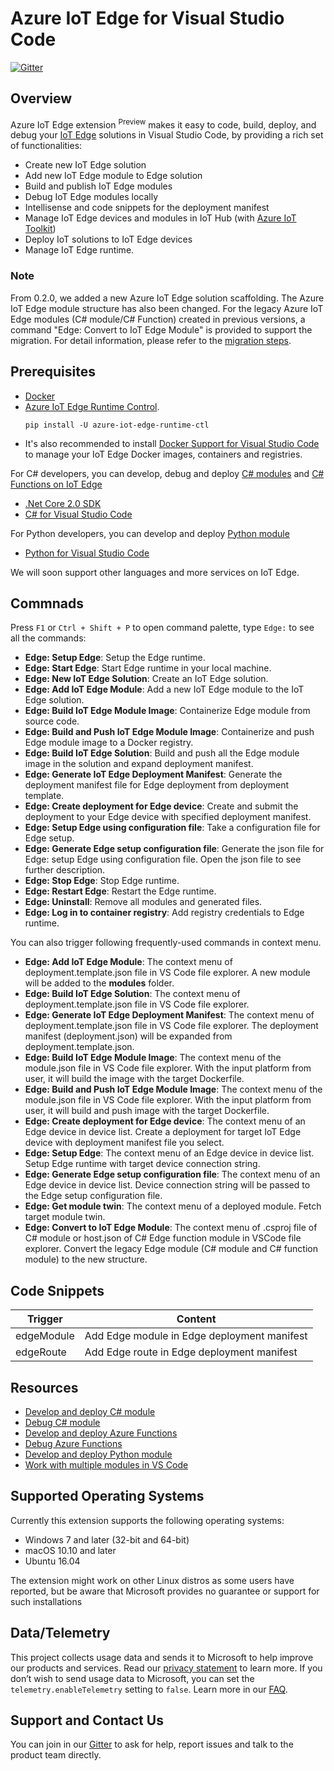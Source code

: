 # Azure IoT Edge for Visual Studio Code
[![Gitter](https://img.shields.io/badge/chat-on%20gitter-blue.svg)](https://gitter.im/Microsoft/vscode-azure-iot-edge)

## Overview
Azure IoT Edge extension <sup>Preview</sup> makes it easy to code, build, deploy, and debug your [IoT Edge](https://docs.microsoft.com/azure/iot-edge/how-iot-edge-works) solutions in Visual Studio Code, by providing a rich set of functionalities:

- Create new IoT Edge solution
- Add new IoT Edge module to Edge solution
- Build and publish IoT Edge modules
- Debug IoT Edge modules locally
- Intellisense and code snippets for the deployment manifest
- Manage IoT Edge devices and modules in IoT Hub (with [Azure IoT Toolkit](https://marketplace.visualstudio.com/items?itemName=vsciot-vscode.azure-iot-toolkit))
- Deploy IoT solutions to IoT Edge devices
- Manage IoT Edge runtime.

### Note
From 0.2.0, we added a new Azure IoT Edge solution scaffolding. The Azure IoT Edge module structure has also been changed. For the legacy Azure IoT Edge modules (C# module/C# Function) created in previous versions, a command "Edge: Convert to IoT Edge Module" is provided to support the migration. For detail information, please refer to the [migration steps](MIGRATION_STEPS.md).

## Prerequisites

- [Docker](https://www.docker.com/)
- [Azure IoT Edge Runtime Control](https://pypi.python.org/pypi/azure-iot-edge-runtime-ctl).
  ```
  pip install -U azure-iot-edge-runtime-ctl
  ```
- It's also recommended to install [Docker Support for Visual Studio Code](https://marketplace.visualstudio.com/items?itemName=PeterJausovec.vscode-docker) to manage your IoT Edge Docker images, containers and registries. 

For C# developers, you can develop, debug and deploy [C# modules](https://docs.microsoft.com/azure/iot-edge/tutorial-csharp-module) and [C# Functions on IoT Edge](https://docs.microsoft.com/azure/iot-edge/tutorial-deploy-function)
- [.Net Core 2.0 SDK](https://www.microsoft.com/net/download/core)
- [C# for Visual Studio Code](https://marketplace.visualstudio.com/items?itemName=ms-vscode.csharp)

For Python developers, you can develop and deploy [Python module](https://docs.microsoft.com/azure/iot-edge/tutorial-python-module)
- [Python for Visual Studio Code](https://marketplace.visualstudio.com/items?itemName=ms-python.python)

We will soon support other languages and more services on IoT Edge.

## Commnads

Press `F1` or `Ctrl + Shift + P` to open command palette, type `Edge:` to see all the commands:
- **Edge: Setup Edge**: Setup the Edge runtime.
- **Edge: Start Edge**: Start Edge runtime in your local machine.
- **Edge: New IoT Edge Solution**: Create an IoT Edge solution.
- **Edge: Add IoT Edge Module**: Add a new IoT Edge module to the IoT Edge solution.
- **Edge: Build IoT Edge Module Image**: Containerize Edge module from source code. 
- **Edge: Build and Push IoT Edge Module Image**: Containerize and push Edge module image to a Docker registry.
- **Edge: Build IoT Edge Solution**: Build and push all the Edge module image in the solution and expand deployment manifest. 
- **Edge: Generate IoT Edge Deployment Manifest**: Generate the deployment manifest file for Edge deployment from deployment template.
- **Edge: Create deployment for Edge device**: Create and submit the deployment to your Edge device with specified deployment manifest. 
- **Edge: Setup Edge using configuration file**: Take a configuration file for Edge setup.
- **Edge: Generate Edge setup configuration file**: Generate the json file for Edge: setup Edge using configuration file. Open the json file to see further description.
- **Edge: Stop Edge**: Stop Edge runtime.
- **Edge: Restart Edge**: Restart the Edge runtime.
- **Edge: Uninstall**: Remove all modules and generated files.
- **Edge: Log in to container registry**: Add registry credentials to Edge runtime.

You can also trigger following frequently-used commands in context menu.
- **Edge: Add IoT Edge Module**: The context menu of deployment.template.json file in VS Code file explorer. A new module will be added to the **modules** folder.
- **Edge: Build IoT Edge Solution**: The context menu of deployment.template.json file in VS Code file explorer.
- **Edge: Generate IoT Edge Deployment Manifest**: The context menu of deployment.template.json file in VS Code file explorer. The deployment manifest (deployment.json) will be expanded from deployment.template.json.
- **Edge: Build IoT Edge Module Image**: The context menu of the module.json file in VS Code file explorer. With the input platform from user, it will build the image with the target Dockerfile.
- **Edge: Build and Push IoT Edge Module Image**: The context menu of the module.json file in VS Code file explorer. With the input platform from user, it will build and push image with the target Dockerfile.
- **Edge: Create deployment for Edge device**: The context menu of an Edge device in device list. Create a deployment for target IoT Edge device with deployment manifest file you select.
- **Edge: Setup Edge**: The context menu of an Edge device in device list. Setup Edge runtime with target device connection string.
- **Edge: Generate Edge setup configuration file**: The context menu of an Edge device in device list. Device connection string will be passed to the Edge setup configuration file.
- **Edge: Get module twin**: The context menu of a deployed module. Fetch target module twin. 
- **Edge: Convert to IoT Edge Module**: The context menu of .csproj file of C# module or host.json of C# Edge function module in VSCode file explorer. Convert the legacy Edge module (C# module and C# function module) to the new structure.

## Code Snippets

| Trigger | Content |
| ---- | ---- |
| edgeModule | Add Edge module in Edge deployment manifest |
| edgeRoute | Add Edge route in Edge deployment manifest |

## Resources
- [Develop and deploy C# module](https://docs.microsoft.com/azure/iot-edge/how-to-vscode-develop-csharp-module)
- [Debug C# module](https://docs.microsoft.com/azure/iot-edge/how-to-vscode-debug-csharp-module)
- [Develop and deploy Azure Functions](https://docs.microsoft.com/azure/iot-edge/how-to-vscode-develop-azure-function)
- [Debug Azure Functions](https://docs.microsoft.com/azure/iot-edge/how-to-vscode-debug-azure-function)
- [Develop and deploy Python module](https://docs.microsoft.com/azure/iot-edge/tutorial-python-module)
- [Work with multiple modules in VS Code](https://docs.microsoft.com/azure/iot-edge/tutorial-multiple-modules-in-vscode)

## Supported Operating Systems
Currently this extension supports the following operating systems:
- Windows 7 and later (32-bit and 64-bit)
- macOS 10.10 and later
- Ubuntu 16.04

The extension might work on other Linux distros as some users have reported, but be aware that Microsoft provides no guarantee or support for such installations


## Data/Telemetry
This project collects usage data and sends it to Microsoft to help improve our products and services. Read our [privacy statement](http://go.microsoft.com/fwlink/?LinkId=521839) to learn more. 
If you don’t wish to send usage data to Microsoft, you can set the `telemetry.enableTelemetry` setting to `false`. Learn more in our [FAQ](https://code.visualstudio.com/docs/supporting/faq#_how-to-disable-telemetry-reporting).

## Support and Contact Us
You can join in our [Gitter](https://gitter.im/Microsoft/vscode-azure-iot-edge) to ask for help, report issues and talk to the product team directly.
